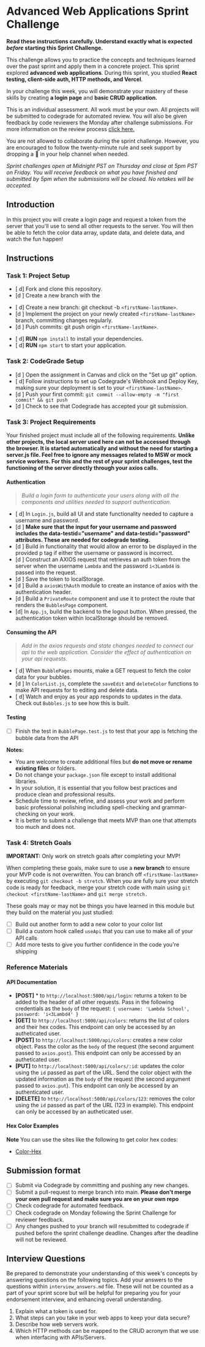 # Advanced Web Applications Sprint Challenge

**Read these instructions carefully. Understand exactly what is expected _before_ starting this Sprint Challenge.**

This challenge allows you to practice the concepts and techniques learned over the past sprint and apply them in a concrete project. This sprint explored **advanced web applications**. During this sprint, you studied **React testing, client-side auth, HTTP methods, and Vercel**.

In your challenge this week, you will demonstrate your mastery of these skills by creating **a login page** and **basic CRUD application.**

This is an individual assessment. All work must be your own. All projects will be submitted to codegrade for automated review. You will also be given feedback by code reviewers the Monday after challenge submissions. For more information on the review process [click here.](https://www.notion.so/lambdaschool/How-to-View-Feedback-in-CodeGrade-c5147cee220c4044a25de28bcb6bb54a)

You are not allowed to collaborate during the sprint challenge. However, you are encouraged to follow the twenty-minute rule and seek support by dropping a :wave: in your help channel when needed.

_Sprint challenges open at Midnight PST on Thursday and close at 5pm PST on Friday. You will receive feedback on what you have finished and submitted by 5pm when the submissions will be closed. No retakes will be accepted._

## Introduction

In this project you will create a login page and request a token from the server that you'll use to send all other requests to the server. You will then be able to fetch the color data array, update data, and delete data, and watch the fun happen!

## Instructions

### Task 1: Project Setup

* [ d] Fork and clone this repository.
* [d ] Create a new branch with the 
- [ d] Create a new branch: git checkout -b `<firstName-lastName>`.
- [d ] Implement the project on your newly created `<firstName-lastName>` branch, committing changes regularly.
- [d ] Push commits: git push origin `<firstName-lastName>`.
* [ d] **RUN** `npm install` to install your dependencies.
* [ d] **RUN** `npm start` to start your application.

### Task 2: CodeGrade Setup

* [d ] Open the assignment in Canvas and click on the "Set up git" option.
* [ d] Follow instructions to set up Codegrade's Webhook and Deploy Key, making sure your deployment is set to your `<firstName-lastName>`.
* [d ] Push your first commit: `git commit --allow-empty -m "first commit" && git push`
* [d ] Check to see that Codegrade has accepted your git submission.

### Task 3: Project Requirements

Your finished project must include all of the following requirements. **Unlike other projects, the local server used here can not be accessed through the browser. It is started automatically and without the need for starting a server.js file. Feel free to ignore any messages related to MSW or mock service workers. For this and the rest of your sprint challenges, test the functioning of the server directly through your axios calls.**

#### Authentication
> *Build a login form to authenticate your users along with all the components and utilities needed to support authentication.*

* [ d] In `Login.js`, build all UI and state functionality needed to capture a username and password.
* [d ] **Make sure that the input for your username and password includes the data-testid="username" and data-testid="password" attributes. These are needed for codegrade testing.**
* [d ] Build in functionality that would allow an error to be displayed in the provided p tag if either the username or password is incorrect.
* [d ] Construct an AXIOS request that retrieves an auth token from the server when the username `Lambda` and the password `i<3Lambd4` is passed into the request.
* [d ] Save the token to localStorage.
* [d ] Build a `axiosWithAuth` module to create an instance of axios with the authentication header.
* [d ] Build a `PrivateRoute` component and use it to protect the route that renders the `BubblesPage` component.
* [d] In `App.js`, build the backend to the logout button. When pressed, the authentication token within localStorage should be removed.

#### Consuming the API
> *Add in the axios requests and state changes needed to connect our api to the web application. Consider the effect of authentication on your api requests.*

* [ d] When `BubblePages` mounts, make a GET request to fetch the color data for your bubbles.
* [d ] In `ColorList.js`, complete the `saveEdit` and `deleteColor` functions to make API requests for to editing and delete data.
* [ d] Watch and enjoy as your app responds to updates in the data. Check out `Bubbles.js` to see how this is built.

#### Testing
* [ ] Finish the test in `BubblePage.test.js` to test that your app is fetching the bubble data from the API

**Notes:**
* You are welcome to create additional files but **do not move or rename existing files** or folders.
* Do not change your `package.json` file except to install additional libraries.
* In your solution, it is essential that you follow best practices and produce clean and professional results.
* Schedule time to review, refine, and assess your work and perform basic professional polishing including spell-checking and grammar-checking on your work.
* It is better to submit a challenge that meets MVP than one that attempts too much and does not.

### Task 4: Stretch Goals

**IMPORTANT:** Only work on stretch goals after completing your MVP!

When completing these goals, make sure to use a **new branch** to ensure your MVP code is not overwritten. You can branch off `<firstName-lastName>` by executing `git checkout -b stretch`. When you are fully sure your stretch code is ready for feedback, merge your stretch code with main using `git checkout <firstName-lastName>` and `git merge stretch.`

These goals may or may not be things you have learned in this module but they build on the material you just studied:

* [ ] Build out another form to add a new color to your color list
* [ ] Build a custom hook called `useApi` that you can use to make all of your API calls
* [ ] Add more tests to give you further confidence in the code you're shipping

### Reference Materials

#### API Documentation
* **[POST]** * to `http://localhost:5000/api/login`: returns a token to be added to the header of all other requests. Pass in the following credentials as the `body` of the request: `{ username: 'Lambda School', password: 'i<3Lambd4' }`
* **[GET]** to `http://localhost:5000/api/colors`: returns the list of colors and their hex codes. This endpoint can only be accessed by an autheticated user.
* **[POST]** to `http://localhost:5000/api/colors`: creates a new color object. Pass the color as the `body` of the request (the second argument passed to `axios.post`). This endpoint can only be accessed by an autheticated user.
* **[PUT]** to `http://localhost:5000/api/colors/:id`: updates the color using the `id` passed as part of the URL. Send the color object with the updated information as the `body` of the request (the second argument passed to `axios.put`). This endpoint can only be accessed by an authenticated user.
* **[DELETE]** to `http://localhost:5000/api/colors/123`: removes the color using the `id` passed as part of the URL (123 in example). This endpoint can only be accessed by an autheticated user.

#### Hex Color Examples
**Note** You can use the sites like the following to get color hex codes:
* [Color-Hex](https://www.color-hex.com/)

## Submission format

* [ ] Submit via Codegrade by committing and pushing any new changes.
* [ ] Submit a pull-request to merge <firstName-lastName> branch into main. **Please don't merge your own pull request and make sure you are on your own repo**
* [ ] Check codegrade for automated feedback.
* [ ] Check codegrade on Monday following the Sprint Challenge for reviewer feedback.
* [ ] Any changes pushed to your <firstName-lastName> branch will resubmitted to codegrade if pushed before the sprint challenge deadline. Changes after the deadline will not be reviewed.

## Interview Questions

Be prepared to demonstrate your understanding of this week's concepts by answering questions on the following topics. Add your answers to the questions within `interview_answers.md` file. These will not be counted as a part of your sprint score but will be helpful for preparing you for your endorsement interview, and enhancing overall understanding.

1. Explain what a token is used for.
2. What steps can you take in your web apps to keep your data secure?
3. Describe how web servers work.
4. Which HTTP methods can be mapped to the CRUD acronym that we use when interfacing with APIs/Servers.